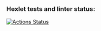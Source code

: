 ### Hexlet tests and linter status:
[![Actions Status](https://github.com/NickRyabinin/php-project-9/workflows/hexlet-check/badge.svg)](https://github.com/NickRyabinin/php-project-9/actions)